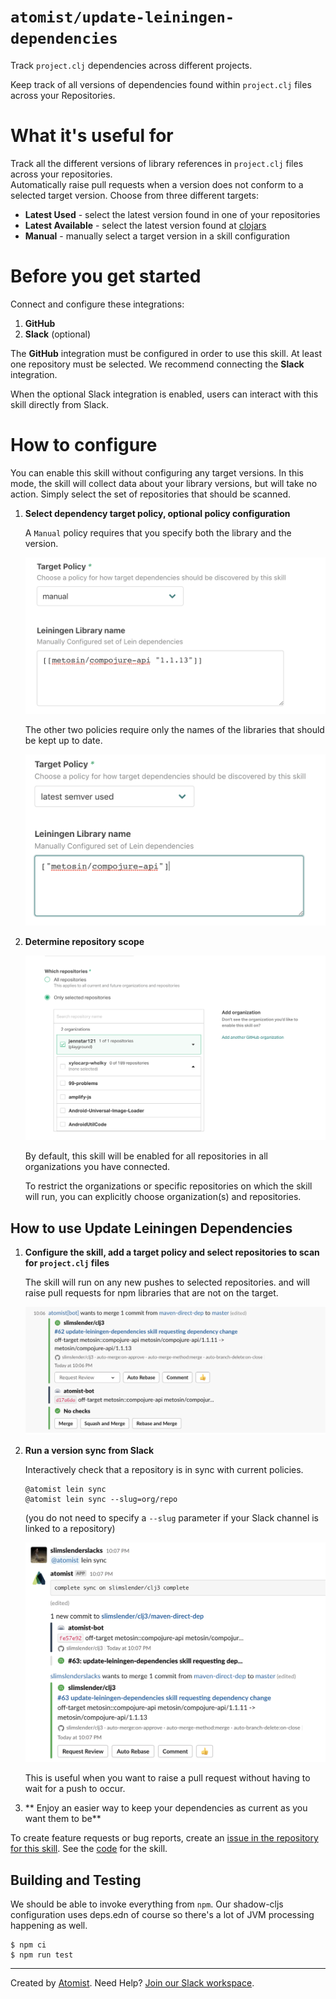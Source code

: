 # `atomist/update-leiningen-dependencies`

Track `project.clj` dependencies across different projects.

<!---atomist-skill-readme:start--->

Keep track of all versions of  dependencies found within `project.clj` files across your Repositories.

# What it's useful for

Track all the different versions of library references in `project.clj` files across your repositories.  
Automatically raise pull requests when a version does not conform to a selected target version.  Choose
from three different targets:

*  **Latest Used** - select the latest version found in one of your repositories
*  **Latest Available** - select the latest version found at [clojars](https://clojars.org)
*  **Manual** - manually select a target version in a skill configuration

# Before you get started

Connect and configure these integrations:

1. **GitHub**
2. **Slack** (optional)

The **GitHub** integration must be configured in order to use this skill. 
At least one repository must be selected. We recommend connecting the **Slack** integration.

When the optional Slack integration is enabled, users can interact with this skill directly from Slack.

# How to configure

You can enable this skill without configuring any target versions.  In this mode, the skill will collect
data about your library versions, but will take no action.  Simply select the set of
repositories that should be scanned.    

1. **Select dependency target policy, optional policy configuration** 
    
    A `Manual` policy requires that you specify both the library and the version.

    ![screenshot1](docs/images/screenshot1.png)

    The other two policies require only the names of the libraries that should be kept up to date.

    ![screenshot2](docs/images/screenshot2.png)

2. **Determine repository scope**

    ![Repository filter](docs/images/repo-filter.png)

    By default, this skill will be enabled for all repositories in all organizations you have connected.

    To restrict the organizations or specific repositories on which the skill will run, you can explicitly choose 
    organization(s) and repositories.

## How to use Update Leiningen Dependencies

1.  **Configure the skill, add a target policy and select repositories to scan for `project.clj` files** 

    The skill will run on any new pushes to selected repositories.
    and will raise pull requests for npm libraries that are not on the target.
    
    ![screenshot3](docs/images/screenshot3.png)
   

2.  **Run a version sync from Slack**

    Interactively check that a repository is in sync with current policies. 

    ```
    @atomist lein sync
    @atomist lein sync --slug=org/repo
    ```

    (you do not need to specify a `--slug` parameter if your Slack channel is linked to a repository)

    ![screenshot4](docs/images/screenshot4.png)
    
    
    This is useful when you want to raise a pull request without having to wait for a push to occur.

3.  ** Enjoy an easier way to keep your dependencies as current as you want them to be**

To create feature requests or bug reports, create an [issue in the repository for this skill](https://github.com/atomist-skills/update-leiningen-dependencies-skill/issues). See the [code](https://github.com/atomist-skills/update-leiningen-dependencies-skill) for the skill.

<!---atomist-skill-readme:end--->

## Building and Testing

We should be able to invoke everything from `npm`.  Our shadow-cljs configuration uses deps.edn of course so there's 
a lot of JVM processing happening as well.

```
$ npm ci
$ npm run test
```

---

Created by [Atomist][atomist].
Need Help?  [Join our Slack workspace][slack].

[atomist]: https://atomist.com/ (Atomist - How Teams Deliver Software)
[slack]: https://join.atomist.com/ (Atomist Community Slack) 
